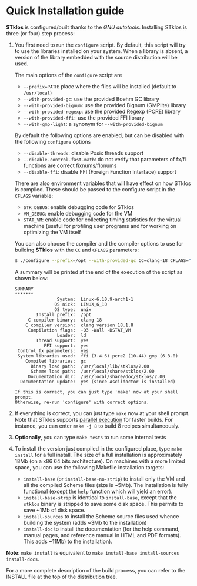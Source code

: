 Quick Installation guide
=======================

**STklos** is configured/built thanks to the *GNU autotools*. Installing STklos is three (or
four) step process:

1.  You first need to run the `configure` script. By default, this script will try to use the
    libraries installed on your system. When a library is absent, a version of the library embedded
    with the source distribution will be used.

    The main options of the `configure` script are

    - `--prefix=PATH`: place where the files will be installed (default to `/usr/local`)
    - `--with-provided-gc`: use the provided Boehm GC library
    - `--with-provided-bignum`: use the provided Bignum (GMPlite) library
    - `--with-provided-regexp`: use the provided Regexp (PCRE) library
    - `--with-provided-ffi:` use the provided FFI library
    - `--with-gmp-light`: a synonym for `--with-provided-bignum`

    By default the following options are enabled, but can be disabled with the following `configure` options

    - `--disable-threads`: disable Posix threads support
    - `--disable-control-fast-math`: do not verify that parameters of fx/fl functions are correct fixnums/flonums
    - `--disable-ffi`: disable FFI (Foreign Function Interface) support


    There are also environment variables that will have effect on how STklos is compiled. These should be passed to the configure script in the `CFLAGS` variable:

    - `STK_DEBUG`: enable debugging code for STklos
    - `VM_DEBUG`: enable debugging code for the VM
    - `STAT_VM`: enable code for collecting timing statistics for the virtual machine (useful for profiling user programs and for working on optimizing the VM itself

    You can also choose the compiler and the compiler options to use for building **STklos** with the `CC` and `CFLAGS` parameters:

    ```bash
    $ ./configure --prefix=/opt --with-provided-gc CC=clang-18 CFLAGS="-O3 -Wall -DSTAT_VM"
    ```

    A summary will be printed at the end of the execution of the script as shown below:

    ```
    SUMMARY
    *******
                    System:  Linux-6.10.9-arch1-1
                   OS nick:  LINUX_6_10
                   OS type:  unix
            Install prefix:  /opt
         C compiler binary:  clang-18
        C compiler version:  clang version 18.1.8
         Compilation flags:  -O3 -Wall -DSTAT_VM
                    Loader:  ld
            Thread support:  yes
               FFI support:  yes
     Control fx parameters:  yes
     System libraries used:  ffi (3.4.6) pcre2 (10.44) gmp (6.3.0)
        Compiled libraries:  gc
          Binary load path:  /usr/local/lib/stklos/2.00
          Scheme load path:  /usr/local/share/stklos/2.00
         Documentation dir:  /usr/local/share/doc/stklos/2.00
      Documentation update:  yes (since Asciidoctor is installed)

    If this is correct, you can just type 'make' now at your shell prompt.
    Otherwise, re-run 'configure' with correct options.
    ```


2. If everything is correct, you can just type `make` now at your shell prompt. Note that
   STklos supports [parallel execution](https://www.gnu.org/software/make/manual/html_node/Parallel.html)
   for faster builds. For instance, you can enter `make -j 8` to build 8 recipes simultaneously.

3. **Optionally**, you can type `make tests` to run some internal tests

4. To install the version just compiled in the configured place, type `make install` for a full install. The size of a full installation is approximately 18Mb (on a x86 64 bits architecture).
On machines with a more limited space, you can use the following Makefile installation targets:
    - `install-base` (or `install-base-no-strip`) to install only the VM and all the compiled Scheme files (size is ~5Mb). The installation is fully functional (except the `help` function which will yield an error).
    - `install-base-strip` is identical to `install-base`, except that the `stklos` binary is stripped to save some disk space. This permits to save ~1Mb of disk space.
    - `install-sources` to install the Scheme source files used whence building the system (adds ~3Mb to the installation)
    - `install-doc` to install the documentation (for the help command, manual pages, and reference manual in HTML and PDF formats). This adds ~11Mb) to the installation).

**Note**: `make install` is equivalent to `make install-base install-sources install-docs`.



For a more complete description of the build process, you can refer to the
INSTALL file at the top of the distribution tree.
